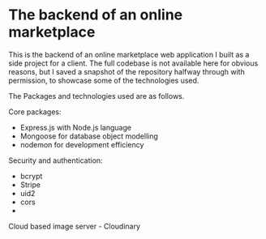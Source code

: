 # The backend of an online marketplace

This is the backend of an online marketplace web application I built as a side project for a client. The full codebase is not available here for obvious reasons, but I saved a snapshot of the 
repository halfway through with permission,  to showcase some of the technologies used.

The Packages and technologies used are as follows.

Core packages:
  - Express.js with Node.js language
  - Mongoose for database object modelling
  - nodemon for development efficiency
  
Security and authentication:
  - bcrypt
  - Stripe
  - uid2
  - cors
  - 
Cloud based image server - Cloudinary
  

